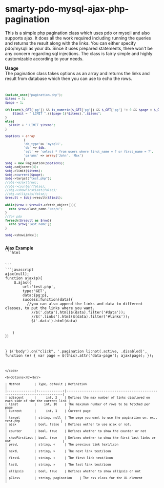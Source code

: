 smarty-pdo-mysql-ajax-php-pagination
====================================

This is a simple php pagination class which uses pdo or mysqli and also supports ajax. It does all the work required including running the queries and returns the result along with the links. You can either specify pdo/mysqli as your db. Since it uses prepared statements, there won't be any concern regarding sql injections. The class is fairly simple and highly customizable according to your needs.

<b>Usage</b><br/>
The pagination class takes options as an array and returns the links and result from database which then you can use to echo the rows.<br/>
<code>
```php
include_once("pagination.php");
$items = 5;
$page = 1;

if(isset($_GET['pg']) && is_numeric($_GET['pg']) && $_GET['pg'] != 0 && $page = $_GET['pg']){
    $limit = " LIMIT ".(($page-1)*$items).",$items";
}
else{
  $limit = " LIMIT $items";
}	

$options = array
          (
          'db_type'=> 'mysqli',
          'db' => $db,
          'sql' => 'select * from users where first_name = ? or first_name = ?',
          'params' => array('John', 'Max')
          )
$obj = new Pagination($options);
$obj->adjacent(4);
$obj->limit($items);
$obj->current($page);
$obj->target("test.php");
//obj->ajax(true);
//obj->counter(false);
//obj->showFirstLast(false);
//obj->ellipsis(false);
$result = $obj->result($limit);

while($row = $result->fetch_object()){
  echo $row->last_name."<br/>";
}
//for pdo
foreach($result as $row){
  echo $row['last_name'];
}

$obj->showLinks();
```
</code>
<b>Ajax Example</b>
<code>
```html
<div class="data"></div>
<script src="//ajax.googleapis.com/ajax/libs/jquery/2.1.1/jquery.min.js"></script>
```
```javascript
ajax(null);
function ajax(p){
	$.ajax({
		url:'test.php',
		type:'GET',
		data:{pg:p},
		success:function(data){
		  //you can also append the links and data to different classes, to put the links where you want.
			//$('.data').html($(data).filter('#data'));
			//$('.links').html($(data).filter('#links'));
			$('.data').html(data)
			
		}
	})
}
$('body').on("click", '.pagination li:not(.active, .disabled)', function (e) {
  var page = $(this).attr('data-page');
  ajax(page);
});
```
</code>

<b>Options</b><br/>

| Method        | Type, default | Definition                                                                     |
|---------------|:-------------:|--------------------------------------------------------------------------------|
| adjacent      |     int, 2    | Defines the max number of links displayed on each side of the the current link |
| limit         |    int, 10    | The maximum number of rows to be fetched per page                              |
| current       |     int, 1    | Current page                                                                   |
| target        | string, null  | The page you want to use the pagination on, ex.. test.php                      |
| ajax          | bool, false   | Defines wether to use ajax or not.                                             |
| counter       | bool, true    | Defines whether to show the counter or not                                     |
| showFirstLast | bool, true    | Defines whether to show the first last links or not                            |
| prevL         | string, <     | The previous link text/icon                                                    |
| nextL         | string, >     | The next link text/icon                                                        |
| firstL        | string, «     | The first link text/icon                                                       |
| lastL         | string, »     | The last link text/icon                                                        |
| ellipsis      | bool, true    | Defines whether to show ellipsis or not                                        |
| pClass        | string, pagination    | The css class for the UL element                                          |
